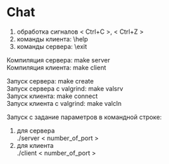 # Chat
 
1. обработка сигналов < Ctrl+C >, < Ctrl+Z >  
2. команды клиента: \help  
3. команды сервера: \exit  
  

Компиляция сервера: make server  
Компиляция клиента: make client  

Запуск сервера: make create  
Запуск сервера с valgrind: make valsrv  
Запуск клиента: make connect  
Запуск клиента с valgrind: make valcln  

Запуск с задание параметров в командной строке:  
1) для сервера  
./server < number_of_port >  
2) для клиента  
./client < number_of_port >
